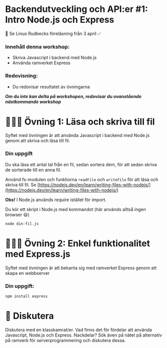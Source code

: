 
# Backendutveckling och API:er #1: Intro Node.js och Express  


👋 Se Linus Rudbecks föreläsning från 3 april ✅ 

### Innehåll denna workshop:

* Skriva Javascript i backend med Node.js 
* Använda ramverket Express

### Redovisning:
* Du redovisar resultatet av övningarna

***Om du inte kan delta på workshopen, redovisar du ovanstående nästkommande workshop***



# 👩🏽‍💻 Övning 1: Läsa och skriva till fil 

Syftet med övningen är att använda Javascript i backend med Node.js genom att skriva och läsa till fil.

### Din uppgift

Du ska läsa ett antal tal från en fil, sedan sortera dem, för att sedan skriva de sorterade till en anna fil.

Använd fs-modulen och funktiorna ```readFile``` och ```writeFile``` för att läsa och skriva till fil. Se [https://nodejs.dev/en/learn/writing-files-with-nodejs/](https://nodejs.dev/en/learn/writing-files-with-nodejs/) 

**Obs!** I Node.js används require istället för import.

Du kör ett skript i Node.js med kommandot (här används alltså ingen browser 😃)

```
node din-fil.js
```

# 👩🏽‍💻 Övning 2: Enkel funktionalitet med Express.js

Syftet med övningen är att bekanta sig med ramverket Express genom att skapa en webbserver 

### Din uppgift:


```
npm install express
```
# 💬 Diskutera

Diskutera med en klasskamrat/er. Vad finns det för fördelar att använda Javascript, Node.js och Express. Nackdelar? Sök även på nätet på alternativ på ramverk för serverprogrammering och diskutera dessa.
